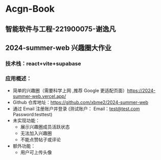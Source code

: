 # Acgn-Book

## 智能软件与工程-221900075-谢逸凡

## 2024-summer-web 兴趣圈大作业

### 技术栈：react+vite+supabase

### 应用概述：

- 简单的兴趣圈（需要科学上网 ,推荐 Google 更适配页面）https://2024-summer-web.vercel.app/
- Github 仓库地址：https://github.com/xbme2/2024-summer-web
- 通过 Email 注册账户并登录 (测试账户： Email：test@test.com Password:testtest)
- 未实现功能：
  - 展示兴趣圈成员活跃状态
  - 无法加入兴趣圈
  - 不能点赞帖子或评论
- 额外功能：
  - 用户可上传头像
